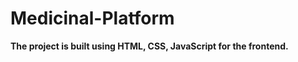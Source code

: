 <h1>Medicinal-Platform</h1>

<p><b>The project is built using HTML, CSS, JavaScript for the frontend.</b></p>
